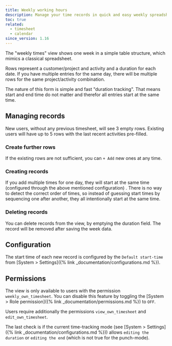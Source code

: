 ```yaml
---
title: Weekly working hours
description: Manage your time records in quick and easy weekly spreadsheet-like view.
toc: true
related:
  - timesheet
  - calendar
since_version: 1.16
---
```


The "weekly times" view shows one week in a simple table structure, which mimics a classical spreadsheet.

Rows represent a customer/project and activity and a duration for each date.
If you have multiple entries for the same day, there will be multiple rows for the same project/activity combination.

The nature of this form is simple and fast "duration tracking". That means start and end time do not matter and therefor 
all entries start at the same time. 

## Managing records 

New users, without any previous timesheet, will see 3 empty rows. 
Existing users will have up to 5 rows with the last recent activities pre-filled.

### Create further rows

If the existing rows are not sufficient, you can `+ Add` new ones at any time.

### Creating records

If you add multiple times for one day, they will start at the same time (configured through the above mentioned configuration) . 
There is no way to detect the correct order of times, so instead of guessing start times by sequencing one after another, 
they all intentionally start at the same time.

### Deleting records

You can delete records from the view, by emptying the duration field. The record will be removed after saving the week data.

## Configuration

The start time of each new record is configured by the `Default start-time` from [System > Settings]({% link _documentation/configurations.md %}).

## Permissions

The view is only available to users with the permission `weekly_own_timesheet`. 
You can disable this feature by toggling the [System > Role permission]({% link _documentation/permissions.md %}) to `OFF`.

Users require additionally the permissions `view_own_timesheet` and `edit_own_timesheet`.

The last check is if the current time-tracking mode (see [System > Settings]({% link _documentation/configurations.md %})) 
allows `editing the duration` or `editing the end` (which is not true for the punch-mode).

